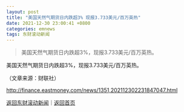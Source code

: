 ```yaml
---
layout: post
title: "美国天然气期货日内跌超3% 现报3.733美元/百万英热"
date: 2021-12-30 23:00:41 +0800
categories: emnews
tags: 东财滚动新闻
---
```

> 美国天然气期货日内跌超3%，现报3.733美元/百万英热。

<p>美国天然气期货日内跌超3%，现报3.733美元/百万英热。</p><p class="em_media">（文章来源：财联社）</p>

<http://finance.eastmoney.com/news/1351,202112302231847047.html>

[返回东财滚动新闻](//finews.withounder.com/emnews/)｜[返回首页](//finews.withounder.com/)